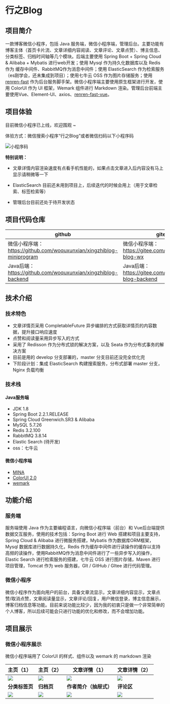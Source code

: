 # 行之Blog

## 项目简介

一款博客微信小程序，包括 Java 服务端，微信小程序端，管理后台。主要功能有博客主体（首页卡片流、文章详细内容阅读、文章评论、文章点赞）、博主信息、分类标签、归档时间轴等几个模块。后端主要使用 Spring Boot + Spring Cloud & Alibaba + Mybatis 进行web开发；使用 Mysql 作为持久化数据库以及 Redis作为 缓存中间件、RabbitMQ作为消息中间件；使用 ElasticSearch 作为检索服务（es刚学会，还未集成到项目）；使用七牛云 OSS 作为图片存储服务；使用 [renren-fast](https://gitee.com/renrenio/renren-fast) 作为后台服务脚手架。微信小程序端主要使用原生框架进行开发，使用 ColorUI 作为 UI 框架，Wemark 组件进行 Markdown 渲染。管理后台前端主要使用Vue、Element-UI、axios、[renren-fast-vue](https://gitee.com/renrenio/renren-fast-vue)。

## 项目体验

目前微信小程序已上线，欢迎围观 ~

体验方式：微信搜索小程序“行之Blog”或者微信扫码以下小程序码

![小程序码](http://xingzhi-blog-images.qingpingyue.top/gh_48be86939d75_258.jpg)

**特别说明：**

- 文章详情内容渲染速度有点看手机性能的，如果点击文章进入后内容没有马上显示请稍微等一下

- ElasticSearch 目前还未用到项目上，后续迭代的时候会用上（用于文章检索、标签检索等）
- 管理后台目前还处于待开发状态

## 项目代码仓库

| github                                                       | gitee                                                  |
| ------------------------------------------------------------ | ------------------------------------------------------ |
| 微信小程序端：https://github.com/woquxunxian/xingzhiblog-miniprogram | 微信小程序端：https://gitee.com/cyyqz/xingzhi-blog-wx  |
| Java后端：https://github.com/woquxunxian/xingzhiblog-backend | Java后端：https://gitee.com/cyyqz/xingzhi-blog-backend |

## 技术介绍

### 技术特色

- 文章详情页采用 CompletableFuture 异步编排的方式获取详情页的内容数据，提升接口响应速度
- 点赞和阅读量采用异步写入的方式
- 采用了 Redisson 作为分布式锁的解决方案，以及 Seata 作为分布式事务的解决方案
- 目前是用的 develop 分支部署的，master 分支目前还没完全优化完
- 下阶段计划：集成 ElasticSearch 构建搜索服务，分布式部署 master 分支，Nginx 负载均衡

### 技术栈
#### Java服务端

- JDK 1.8
- Spring Boot 2.2.1.RELEASE
- Spring Cloud Greenwich.SR3 & Alibaba
- MySQL 5.7.26
- Redis 3.2.100
- RabbitMQ 3.8.14
- Elastic Search (待开发)
- oss：七牛云

#### 微信小程序端

- [MINA](https://developers.weixin.qq.com/miniprogram/dev/framework/)
- [ColorUI 2.0](https://github.com/weilanwl/ColorUI)
- [wemark](https://github.com/TooBug/wemark)

## 功能介绍

### 服务端

服务端使用 Java 作为主要编程语言，向微信小程序端（前台）和 Vue后台端提供数据交互服务，使用的技术包括：Spring Boot 进行 Web 搭建和项目主要支持，Spring Cloud & Alibaba 进行微服务搭建，Mybatis 作为数据库ORM框架，Mysql 数据库进行数据持久化，Redis 作为缓存中间件进行读操作的缓存以支持高频的读操作，使用RabbitMQ作为消息中间件进行了一些异步写入的操作，Elastic Search 进行检索服务的搭建，七牛云 OSS 进行图片存储，Maven 进行项目管理，Tomcat 作为 web 服务器，GIt / GitHub / GItee 进行代码管理。

### 微信小程序

微信小程序作为面向用户的前台，具备文章流显示，文章详细内容显示，文章点赞/取消点赞，文章阅读量显示，文章评论/回复，用户微信登录，博主信息展示，博客归档信息等功能。目前来说功能比较少，因为我的初衷只是做一个非常简单的个人博客，所以后续可能会只进行功能的优化和修改，而不会增加功能。

## 项目展示

### 微信小程序展示

微信小程序端用了 ColorUI 的样式、组件以及 wemark 的 markdown 渲染

| 主页（1）                                                    | 主页（2）                                                    | **文章详情（1）**                                            | **文章详情（2）**                                            |
| :----------------------------------------------------------- | ------------------------------------------------------------ | ------------------------------------------------------------ | ------------------------------------------------------------ |
| ![](http://xingzhi-blog-images.qingpingyue.top/b4b6baedf4530c3a345ec7368e3c62c.jpg) | ![](http://xingzhi-blog-images.qingpingyue.top/ff7cb27d3bbdcf1963b08233b479068.jpg) | ![](http://xingzhi-blog-images.qingpingyue.top/826f628cf4fcf3ade0cf15efcee8894.jpg) | ![](http://xingzhi-blog-images.qingpingyue.top/fc418fb2e2fdb1817967ae48fe88d7b.jpg) |
| **分类标签页**                                               | **归档页**                                                   | **作者简介（抽屉式）**                                       | **评论区**                                                   |
| ![](http://xingzhi-blog-images.qingpingyue.top/9eb3a254821a305b42a5efae87fe009.jpg) | ![](http://xingzhi-blog-images.qingpingyue.top/7797566ec43526ff34baf032c3deef3.jpg) | ![](http://xingzhi-blog-images.qingpingyue.top/57b70cb65bb95e0f40e7214c201ae48.jpg) | ![](http://xingzhi-blog-images.qingpingyue.top/a5c3e2c12b90da3f48e4e9924aac6e3.jpg) |
